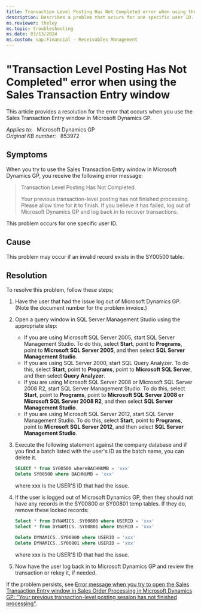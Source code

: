 ```yaml
---
title: Transaction Level Posting Has Not Completed error when using the Sales Transaction Entry window
description: Describes a problem that occurs for one specific user ID. This problem may occur if an invalid record exists in the SY00500 table. A resolution is provided.
ms.reviewer: theley
ms.topic: troubleshooting
ms.date: 03/13/2024
ms.custom: sap:Financial - Receivables Management
---
```

# "Transaction Level Posting Has Not Completed" error when using the Sales Transaction Entry window

This article provides a resolution for the error that occurs when you use the Sales Transaction Entry window in Microsoft Dynamics GP.

_Applies to:_ &nbsp; Microsoft Dynamics GP  
_Original KB number:_ &nbsp; 853972

## Symptoms

When you try to use the Sales Transaction Entry window in Microsoft Dynamics GP, you receive the following error message:

> Transaction Level Posting Has Not Completed.
>
> Your previous transaction-level posting has not finished processing. Please allow time for it to finish. If you believe it has failed, log out of Microsoft Dynamics GP and log back in to recover transactions.

This problem occurs for one specific user ID.

## Cause

This problem may occur if an invalid record exists in the SY00500 table.

## Resolution

To resolve this problem, follow these steps;

1. Have the user that had the issue log out of Microsoft Dynamics GP. (Note the document number for the problem invoice.)
2. Open a query window in SQL Server Management Studio using the appropriate step:

   - If you are using Microsoft SQL Server 2005, start SQL Server Management Studio. To do this, select **Start**, point to **Programs**, point to **Microsoft SQL Server 2005**, and then select **SQL Server Management Studio**.
   - If you are using SQL Server 2000, start SQL Query Analyzer. To do this, select **Start**, point to **Programs**, point to **Microsoft SQL Server**, and then select **Query Analyzer**.
   - If you are using Microsoft SQL Server 2008 or Microsoft SQL Server 2008 R2, start SQL Server Management Studio. To do this, select **Start**, point to **Programs**, point to **Microsoft SQL Server 2008 or Microsoft SQL Server 2008 R2**, and then select **SQL Server Management Studio**.
   - If you are using Microsoft SQL Server 2012, start SQL Server Management Studio. To do this, select **Start**, point to **Programs**, point to **Microsoft SQL Server 2012**, and then select **SQL Server Management Studio**.

3. Execute the following statement against the company database and if you find a batch listed with the user's ID as the batch name, you can delete it.

    ```sql
    SELECT * from SY00500 whereBACHNUMB = 'xxx'
    Delete SY00500 where BACHNUMB = 'xxx'
    ```

    where xxx is the USER'S ID that had the issue.

4. If the user is logged out of Microsoft Dynamics GP, then they should not have any records in the SY00800 or SY00801 temp tables. If they do, remove these locked records:

    ```sql
    Select * from DYNAMICS..SY00800 where USERID = 'xxx'
    Select * from DYNAMICS..SY00801 where USERID = 'xxx'
    
    Delete DYNAMICS..SY00800 where USERID = 'xxx'
    Delete DYNAMICS..SY00801 where USERID = 'xxx'
    ```

    where xxx is the USER'S ID that had the issue.

5. Now have the user log back in to Microsoft Dynamics GP and review the transaction or rekey it, if needed.

If the problem persists, see [Error message when you try to open the Sales Transaction Entry window in Sales Order Processing in Microsoft Dynamics GP: "Your previous transaction-level posting session has not finished processing"](https://support.microsoft.com/topic/error-message-when-you-try-to-open-the-sales-transaction-entry-window-in-sales-order-processing-in-microsoft-dynamics-gp-your-previous-transaction-level-posting-session-has-not-finished-processing-64e5a44d-2859-d6c4-e7b1-2ed675576239).
